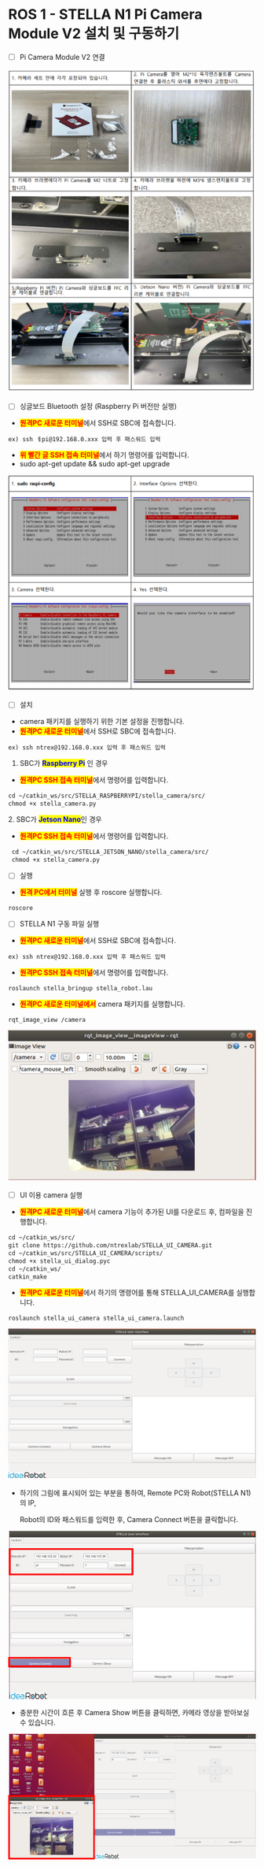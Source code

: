 # ROS 1 - STELLA N1 Pi Camera Module V2 설치 및 구동하기

* [ ] Pi Camera Module V2 연결

![](../../.gitbook/assets/057.png)

* [ ] 싱글보드 Bluetooth 설정 (Raspberry Pi 버전만 실행)

<!---->

* <mark style="color:red;">**원격PC 새로운 터미널**</mark>에서 SSH로 SBC에 접속합니다.

```
ex) ssh ㅔpi@192.168.0.xxx 입력 후 패스워드 입력
```

* <mark style="color:red;">**위 빨간 글 SSH 접속 터미널**</mark>에서 하기 명령어를 입력합니다. &#x20;
* sudo apt-get update && sudo apt-get upgrade

![](../../.gitbook/assets/058.png)

* [ ] 설치 &#x20;

<!---->

* camera 패키지를 실행하기 위한 기본 설정을 진행합니다.&#x20;
* <mark style="color:red;">**원격PC 새로운 터미널**</mark>에서 SSH로 SBC에 접속합니다.

```
ex) ssh ntrex@192.168.0.xxx 입력 후 패스워드 입력
```

1. &#x20;SBC가 <mark style="color:blue;">**Raspberry Pi**</mark> 인 경우&#x20;

* <mark style="color:red;">**원격PC SSH 접속 터미널**</mark>에서 명령어를 입력합니다. &#x20;

```
cd ~/catkin_ws/src/STELLA_RASPBERRYPI/stella_camera/src/
chmod +x stella_camera.py
```

2\.   SBC가 <mark style="color:blue;">**Jetson Nano**</mark>인 경우&#x20;

* <mark style="color:red;">**원격PC SSH 접속 터미널**</mark>에서 명령어를 입력합니다.

```
 cd ~/catkin_ws/src/STELLA_JETSON_NANO/stella_camera/src/
 chmod +x stella_camera.py
```

* [ ] 실행

<!---->

* <mark style="color:red;">**원격 PC에서 터미널**</mark> 실행 후 roscore 실행합니다.

```
roscore
```

* [ ] STELLA N1 구동 파일 실행&#x20;

<!---->

* <mark style="color:red;">**원격PC 새로운 터미널**</mark>에서 SSH로 SBC에 접속합니다.

```
ex) ssh ntrex@192.168.0.xxx 입력 후 패스워드 입력
```

* <mark style="color:red;">**원격PC SSH 접속 터미널**</mark>에서 명령어를 입력합니다. &#x20;

```
roslaunch stella_bringup stella_robot.lau
```

* <mark style="color:red;">**원격PC 새로운 터미널에서**</mark> camera 패키지를 실행합니다.

```
rqt_image_view /camera
```

![](../../.gitbook/assets/059.png)

* [ ] UI 이용 camera 실행&#x20;

<!---->

* <mark style="color:red;">**원격PC 새로운 터미널**</mark>에서 camera 기능이 추가된 UI를 다운로드 후, 컴파일을 진행합니다.

```
cd ~/catkin_ws/src/
git clone https://github.com/ntrexlab/STELLA_UI_CAMERA.git
cd ~/catkin_ws/src/STELLA_UI_CAMERA/scripts/
chmod +x stella_ui_dialog.pyc
cd ~/catkin_ws/
catkin_make
```

* <mark style="color:red;">**원격PC 새로운 터미널**</mark>에서 하기의 명령어를 통해 STELLA\_UI\_CAMERA를 실행합니다.&#x20;

```
roslaunch stella_ui_camera stella_ui_camera.launch
```

![](../../.gitbook/assets/060.png)

*   하기의 그림에 표시되어 있는 부분을 통하여, Remote PC와 Robot(STELLA N1)의 IP,

    &#x20;Robot의 ID와 패스워드를 입력한 후, Camera Connect 버튼을 클릭합니다.&#x20;

![](../../.gitbook/assets/061.png)

* 충분한 시간이 흐른 후 Camera Show 버튼을 클릭하면, 카메라 영상을 받아보실 수 있습니다.

![](../../.gitbook/assets/062.png)
